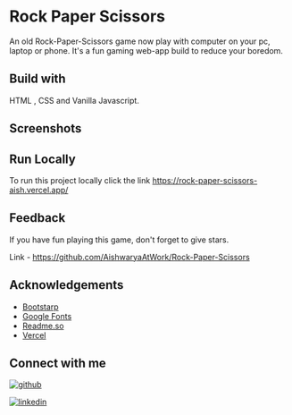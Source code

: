 
# Rock Paper Scissors
An old Rock-Paper-Scissors game now play with computer on your pc, laptop or phone.
It's a fun gaming web-app build to reduce your boredom. 
 


## Build with
HTML , CSS and Vanilla Javascript.
## Screenshots




## Run Locally

To run this project locally click the link
https://rock-paper-scissors-aish.vercel.app/



## Feedback

If you have fun playing this game, don't forget to give stars.

Link - https://github.com/AishwaryaAtWork/Rock-Paper-Scissors
## Acknowledgements

 - [Bootstarp](https://getbootstrap.com/)
 - [Google Fonts](https://fonts.google.com/)
 - [Readme.so](https://readme.so/)
 - [Vercel](https://vercel.com/)


## Connect with me

[![github](https://img.shields.io/badge/github-000?style=for-the-badge&logo=ko-fi&logoColor=white)](https://github.com/AishwaryaAtWork)

[![linkedin](https://img.shields.io/badge/linkedin-0A66C2?style=for-the-badge&logo=linkedin&logoColor=white)](https://www.linkedin.com/in/aishwarya-pathak-573993233/)


